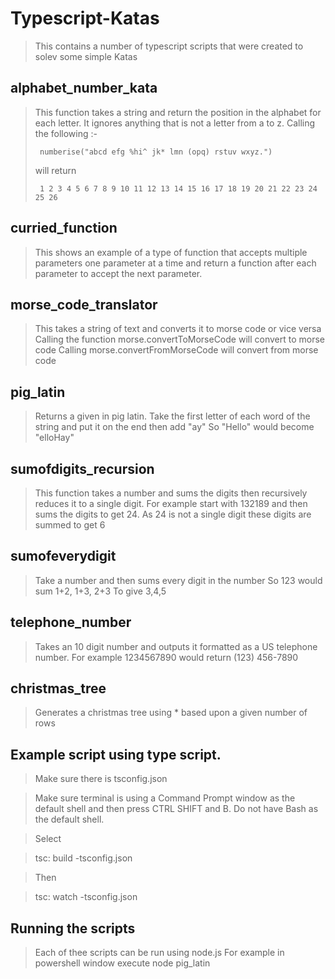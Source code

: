 # Typescript-Katas

> This contains a number of typescript scripts that were created to solev some simple Katas

## alphabet_number_kata

> This function takes a string and return the position in the alphabet for each letter. It ignores anything that is not a letter from a to z.
> Calling the following :-
>
>      numberise("abcd efg %hi^ jk* lmn (opq) rstuv wxyz.")
>
> will return
>
>      1 2 3 4 5 6 7 8 9 10 11 12 13 14 15 16 17 18 19 20 21 22 23 24 25 26

## curried_function

> This shows an example of a type of function that accepts multiple parameters one parameter at a time and return a function after each parameter to accept the next parameter.

## morse_code_translator

> This takes a string of text and converts it to morse code or vice versa
> Calling the function morse.convertToMorseCode will convert to morse code
> Calling morse.convertFromMorseCode will convert from morse code

## pig_latin

> Returns a given in pig latin.
> Take the first letter of each word of the string and put it on the end then add "ay"
> So "Hello" would become "elloHay"

## sumofdigits_recursion

> This function takes a number and sums the digits then recursively reduces it to a single digit.
> For example start with 132189 and then sums the digits to get 24.
> As 24 is not a single digit these digits are summed to get 6

## sumofeverydigit

> Take a number and then sums every digit in the number
> So 123 would sum
> 1+2, 1+3, 2+3
> To give 3,4,5

## telephone_number

> Takes an 10 digit number and outputs it formatted as a US telephone number.
> For example 1234567890 would return (123) 456-7890

## christmas_tree

> Generates a christmas tree using \* based upon a given number of rows

## Example script using type script.

> Make sure there is tsconfig.json

> Make sure terminal is using a Command Prompt window as the default shell and then press CTRL SHIFT and B. Do not have Bash as the default shell.

> Select

> tsc: build -tsconfig.json

> Then

> tsc: watch -tsconfig.json

## Running the scripts

> Each of thee scripts can be run using node.js
> For example in powershell window execute
> node pig_latin
